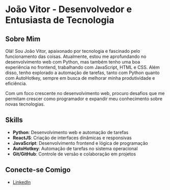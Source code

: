 # João Vitor - Desenvolvedor e Entusiasta de Tecnologia

## Sobre Mim

Olá! Sou João Vitor, apaixonado por tecnologia e fascinado pelo funcionamento das coisas. Atualmente, estou me aprofundando no desenvolvimento web com Python, mas também tenho uma boa experiência no frontend, trabalhando com JavaScript, HTML e CSS. Além disso, tenho explorado a automação de tarefas, tanto com Python quanto com AutoHotkey, sempre em busca de melhorar minha produtividade e eficiência.

Com um foco crescente no desenvolvimento web, procuro desafios que me permitam crescer como programador e expandir meu conhecimento sobre novas tecnologias.

## Skills

- **Python**: Desenvolvimento web e automação de tarefas
- **ReactJS**: Criação de interfaces dinâmicas e responsivas
- **JavaScript**: Desenvolvimento frontend e lógica de programação
- **AutoHotkey**: Automação de tarefas no sistema operacional
- **Git/GitHub**: Controle de versão e colaboração em projetos

## Conecte-se Comigo

- [LinkedIn](https://www.linkedin.com/in/soujoaovitor/)
